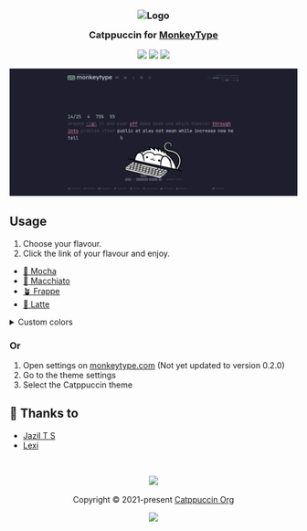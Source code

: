 <h3 align="center">
	<img src="https://raw.githubusercontent.com/catppuccin/catppuccin/main/assets/logos/exports/1544x1544_circle.png" width="100" alt="Logo"/><br/>
	<img src="https://raw.githubusercontent.com/catppuccin/catppuccin/main/assets/misc/transparent.png" height="30" width="0px"/>
	Catppuccin for <a href="https://monkeytype.com">MonkeyType</a>
	<img src="https://raw.githubusercontent.com/catppuccin/catppuccin/main/assets/misc/transparent.png" height="30" width="0px"/>
</h3>

<p align="center">
    <a href="https://github.com/catppuccin/monkeytype/stargazers"><img src="https://img.shields.io/github/stars/catppuccin/monkeytype?colorA=363a4f&colorB=b7bdf8&style=for-the-badge"></a>
    <a href="https://github.com/catppuccin/monkeytype/issues"><img src="https://img.shields.io/github/issues/catppuccin/monkeytype?colorA=363a4f&colorB=f5a97f&style=for-the-badge"></a>
    <a href="https://github.com/catppuccin/monkeytype/contributors"><img src="https://img.shields.io/github/contributors/catppuccin/monkeytype?colorA=363a4f&colorB=a6da95&style=for-the-badge"></a>
</p>

<p align="center">
  <img src="assets/ss.png"/>
</p>

## Usage
1. Choose your flavour.
2. Click the link of your flavour and enjoy.
  - [🌿 Mocha](https://monkeytype.com?customTheme=WyIjMWUxZTJlIiwiI2E2ZTNhMSIsIiNmNWUwZGMiLCIjNTg1YjcwIiwiIzU4NWI3MCIsIiNjZGQ2ZjQiLCIjZjM4YmE4IiwiI2ViYTBhYyIsIiNmMzhiYTgiLCIjZWJhMGFjIl0=)
  - [🌺 Macchiato](https://monkeytype.com?customTheme=WyIjMjQyNzNhIiwiI2E2ZGE5NSIsIiNmNGRiZDYiLCIjNWI2MDc4IiwiIzViNjA3OCIsIiNjYWQzZjUiLCIjZWQ4Nzk2IiwiI2VlOTlhMCIsIiNlZDg3OTYiLCIjZWU5OWEwIl0=)
  - [🪴 Frappe](https://monkeytype.com?customTheme=WyIjMzAzNDQ2IiwiI2E2ZDE4OSIsIiNmMmQ1Y2YiLCIjNjI2ODgwIiwiIzYyNjg4MCIsIiNjNmQwZjUiLCIjZTc4Mjg0IiwiI2VhOTk5YyIsIiNlNzgyODQiLCIjZWE5OTljIl0=)
  - [🌻 Latte](https://monkeytype.com?customTheme=WyIjZWZmMWY1IiwiIzQwYTAyYiIsIiNkYzhhNzgiLCIjYWNiMGJlIiwiI2FjYjBiZSIsIiM0YzRmNjkiLCIjZDIwZjM5IiwiI2U2NDU1MyIsIiNkMjBmMzkiLCIjZTY0NTUzIl0=)

<details>
<summary>Custom colors</summary>

  1. Open settings on [monkeytype.com](https://monkeytype.com/)
  2. Scroll down to `theme` and put the following colors in the custom theme. (this is mocha but you can put in the colors from *flavour*.css)
  <table>
    <tr>
      <td>Background</td>
      <td><img src="https://raw.githubusercontent.com/catppuccin/catppuccin/main/assets/palette/circles/mocha_base.png" height="12" width="12"/> #363a4f</td>
      <td>Main</td>
      <td><img src="https://raw.githubusercontent.com/catppuccin/catppuccin/main/assets/palette/circles/mocha_green.png" height="12" width="12"/> #a6e3a1 (Change this color to whatever you want)</td>
    </tr>
    <tr>
      <td>Caret</td>
      <td><img src="https://raw.githubusercontent.com/catppuccin/catppuccin/main/assets/palette/circles/mocha_rosewater.png" height="12" width="12"/> #f5e0dc</td>
      <td>Sub</td>
      <td><img src="https://raw.githubusercontent.com/catppuccin/catppuccin/main/assets/palette/circles/mocha_surface2.png" height="12" width="12"/> #585b70</td>
    </tr>
    <tr>
      <td>Sub alt</td>
      <td><img src="https://raw.githubusercontent.com/catppuccin/catppuccin/main/assets/palette/circles/mocha_surface2.png" height="12" width="12"/> #585b70</td>
      <td>Text</td>
      <td><img src="https://raw.githubusercontent.com/catppuccin/catppuccin/main/assets/palette/circles/mocha_text.png" height="12" width="12"/> #cdd6f4</td>
    </tr>
    <tr>
      <td>Error</td>
      <td><img src="https://raw.githubusercontent.com/catppuccin/catppuccin/main/assets/palette/circles/mocha_red.png" height="12" width="12"/> #f38ba8</td>
      <td>Extra error</td>
      <td><img src="https://raw.githubusercontent.com/catppuccin/catppuccin/main/assets/palette/circles/mocha_maroon.png" height="12" width="12"/> #eba0ac</td>
    </tr>
    <tr>
      <td>colorful mode</td>
    </tr>
    <tr>
      <td>Error</td>
      <td><img src="https://raw.githubusercontent.com/catppuccin/catppuccin/main/assets/palette/circles/mocha_red.png" height="12" width="12"/> #f38ba8</td>
      <td>Extra error</td>
      <td><img src="https://raw.githubusercontent.com/catppuccin/catppuccin/main/assets/palette/circles/mocha_maroon.png" height="12" width="12"/> #eba0ac</td>
    </tr>
  </table>

</details>

### Or

1. Open settings on [monkeytype.com](https://monkeytype.com/) (Not yet updated to version 0.2.0)
2. Go to the theme settings
3. Select the Catppuccin theme


## 💝 Thanks to

- [Jazil T S](https://github.com/tsjazil)
- [Lexi](https://github.com/ShyyLexi/)

&nbsp;

<p align="center"><img src="https://raw.githubusercontent.com/catppuccin/catppuccin/main/assets/footers/gray0_ctp_on_line.svg?sanitize=true" /></p>
<p align="center">Copyright &copy; 2021-present <a href="https://github.com/catppuccin" target="_blank">Catppuccin Org</a>
<p align="center"><a href="https://github.com/catppuccin/catppuccin/blob/main/LICENSE"><img src="https://img.shields.io/static/v1.svg?style=for-the-badge&label=License&message=MIT&logoColor=d9e0ee&colorA=363a4f&colorB=b7bdf8"/></a></p>
